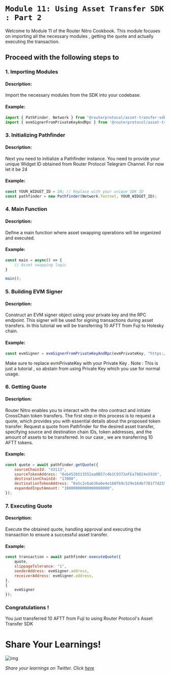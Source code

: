# `Module 11: Using Asset Transfer SDK : Part 2`

Welcome to Module 11 of the Router Nitro Cookbook. This module focuses on importing all the necessary modules , getting the quote and actually executing the transaction.

## Proceed with the following steps to 


### 1. Importing Modules

#### Description:
Import the necessary modules from the SDK into your codebase.

#### Example:
```javascript
import { PathFinder, Network } from "@routerprotocol/asset-transfer-sdk-ts";
import { evmSignerFromPrivateKeyAndRpc } from '@routerprotocol/asset-transfer-sdk-ts/pathfinder/ChainClient/EvmChainClient';
```

### 3. Initializing Pathfinder

#### Description:
Next you need to initialize a Pathfinder instance. You need to provide your unique Widget ID obtained from Router Protocol Telegram Channel. For now let it be 24

#### Example:
```javascript
const YOUR_WIDGET_ID = 24; // Replace with your unique SDK ID
const pathfinder = new Pathfinder(Network.Testnet, YOUR_WIDGET_ID);
```

### 4. Main Function

#### Description:
Define a main function where asset swapping operations will be organized and executed.

#### Example:
```javascript
const main = async() => {
    // Asset swapping logic
}

main();
```

### 5. Building EVM Signer

#### Description:
Construct an EVM signer object using your private key and the RPC endpoint. This signer will be used for signing transactions during asset transfers. In this tutorial we will be transferring 10 AFTT from Fuji to Holesky chain.

#### Example:
```javascript
const evmSigner = evmSignerFromPrivateKeyAndRpc(evmPrivateKey, "https://rpc.ankr.com/avalanche_fuji");
```
Make sure to replace evmPrivateKey with your Private Key .
Note : This is just a tutorial , so abstain from using Private Key which you use for normal usage.

### 6. Getting Quote

#### Description:
Router Nitro enables you to interact with the nitro contract and initiate CrossChain token transfers. The first step in this process is to request a quote, which provides you with essential details about the proposed token transfer.
Request a quote from Pathfinder for the desired asset transfer, specifying source and destination chain IDs, token addresses, and the amount of assets to be transferred. In our case , we are transferring 10 AFTT tokens. 

#### Example:
```javascript
const quote = await pathfinder.getQuote({
    sourceChainId: "43113",
    sourceTokenAddress: "0xb452b513552aa0B57c4b1C9372eFEa78024e5936",
    destinationChainId: "17000",
    destinationTokenAddress: "0x5c2c6ab36a6e4e160fb9c529e164b7781f7d255f",
    expandedInputAmount: "10000000000000000000",
});
```

### 7. Executing Quote

#### Description:
Execute the obtained quote, handling approval and executing the transaction to ensure a successful asset transfer.

#### Example:
```javascript
const transaction = await pathfinder.executeQuote({
    quote,
    slippageTolerance: "1",
    senderAddress: evmSigner.address,
    receiverAddress: evmSigner.address,
},
{
    evmSigner
});
```

### Congratulations !

You just transferred 10 AFTT from Fuji to using Router Protocol's Asset Transfer SDK

# Share Your Learnings!

![img](https://github.com/router-resources/Router-Nitro-CookBook/assets/124175970/23258532-0dfa-407e-b695-2ed2eb39d1bc)


*Share your learnings on Twitter. Click [here](https://clicktotweet.com/5p7ub)* 

